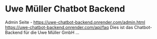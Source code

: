 # Uwe Müller Chatbot Backend
Admin Seite - https://uwe-chatbot-backend.onrender.com/admin.html
https://uwe-chatbot-backend.onrender.com/api/faq
Dies ist das Chatbot-Backend für die Uwe Müller GmbH …

